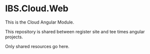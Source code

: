 ﻿# IBS.Cloud.Web

This is the Cloud Angular Module. 

This repository is shared between register site and tee times angular projects. 

Only shared resources go here. 